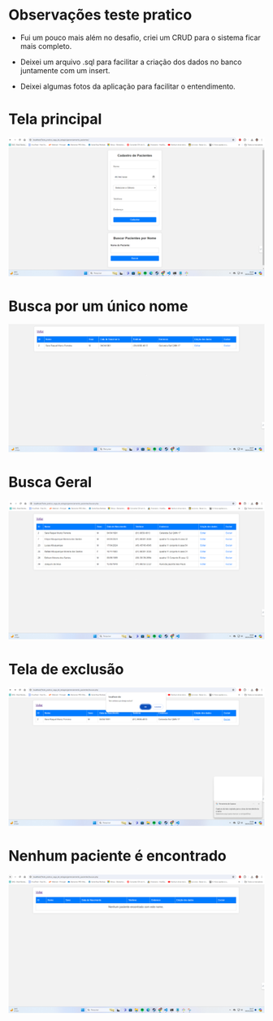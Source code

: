 # Observações teste pratico

- Fui um pouco mais além no desafio, criei um CRUD para o sistema ficar mais completo.

- Deixei um arquivo .sql para facilitar a criação dos dados no banco juntamente com um insert.

- Deixei algumas fotos da aplicação para facilitar o entendimento.

# Tela principal
 ![preview img](/preview1.png)
# Busca por um único nome
 ![preview img](/preview2.png.png)
# Busca Geral 
 ![preview img](/preview3.png.png)
# Tela de exclusão 
 ![preview img](/preview4.png.png)
# Nenhum paciente é encontrado
 ![preview img](/preview5.png)
